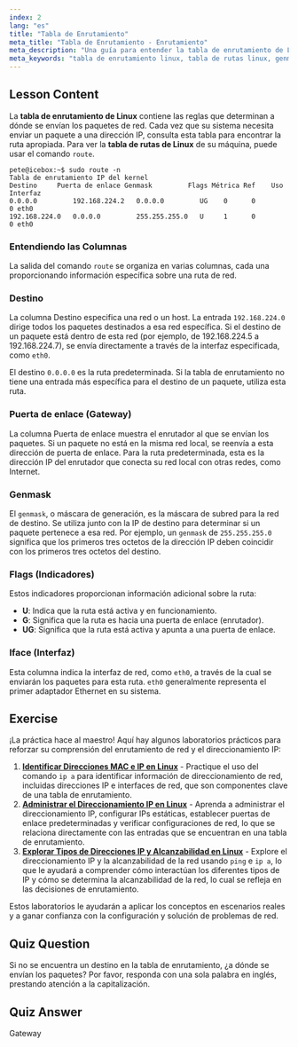 ```yaml
---
index: 2
lang: "es"
title: "Tabla de Enrutamiento"
meta_title: "Tabla de Enrutamiento - Enrutamiento"
meta_description: "Una guía para entender la tabla de enrutamiento de Linux. Aprenda a interpretar la salida del comando route, incluyendo destino, puerta de enlace, genmask e interfaz eth0. Domine los conceptos básicos de su tabla de rutas de Linux."
meta_keywords: "tabla de enrutamiento linux, tabla de rutas linux, genmask, eth0, comando route, enrutamiento de red, enrutamiento IP, destino, puerta de enlace, máscara de subred, redes linux"
---
```


## Lesson Content

La **tabla de enrutamiento de Linux** contiene las reglas que determinan a dónde se envían los paquetes de red. Cada vez que su sistema necesita enviar un paquete a una dirección IP, consulta esta tabla para encontrar la ruta apropiada. Para ver la **tabla de rutas de Linux** de su máquina, puede usar el comando `route`.

```plaintext
pete@icebox:~$ sudo route -n
Tabla de enrutamiento IP del kernel
Destino     Puerta de enlace Genmask         Flags Métrica Ref    Uso Interfaz
0.0.0.0         192.168.224.2   0.0.0.0         UG    0      0        0 eth0
192.168.224.0   0.0.0.0         255.255.255.0   U     1      0        0 eth0
```

### Entendiendo las Columnas

La salida del comando `route` se organiza en varias columnas, cada una proporcionando información específica sobre una ruta de red.

### Destino

La columna Destino especifica una red o un host. La entrada `192.168.224.0` dirige todos los paquetes destinados a esa red específica. Si el destino de un paquete está dentro de esta red (por ejemplo, de 192.168.224.5 a 192.168.224.7), se envía directamente a través de la interfaz especificada, como `eth0`.

El destino `0.0.0.0` es la ruta predeterminada. Si la tabla de enrutamiento no tiene una entrada más específica para el destino de un paquete, utiliza esta ruta.

### Puerta de enlace (Gateway)

La columna Puerta de enlace muestra el enrutador al que se envían los paquetes. Si un paquete no está en la misma red local, se reenvía a esta dirección de puerta de enlace. Para la ruta predeterminada, esta es la dirección IP del enrutador que conecta su red local con otras redes, como Internet.

### Genmask

El `genmask`, o máscara de generación, es la máscara de subred para la red de destino. Se utiliza junto con la IP de destino para determinar si un paquete pertenece a esa red. Por ejemplo, un `genmask` de `255.255.255.0` significa que los primeros tres octetos de la dirección IP deben coincidir con los primeros tres octetos del destino.

### Flags (Indicadores)

Estos indicadores proporcionan información adicional sobre la ruta:

- **U**: Indica que la ruta está activa y en funcionamiento.
- **G**: Significa que la ruta es hacia una puerta de enlace (enrutador).
- **UG**: Significa que la ruta está activa y apunta a una puerta de enlace.

### Iface (Interfaz)

Esta columna indica la interfaz de red, como `eth0`, a través de la cual se enviarán los paquetes para esta ruta. `eth0` generalmente representa el primer adaptador Ethernet en su sistema.

## Exercise

¡La práctica hace al maestro! Aquí hay algunos laboratorios prácticos para reforzar su comprensión del enrutamiento de red y el direccionamiento IP:

1. **[Identificar Direcciones MAC e IP en Linux](https://labex.io/es/labs/comptia-identify-mac-and-ip-addresses-in-linux-592731)** - Practique el uso del comando `ip a` para identificar información de direccionamiento de red, incluidas direcciones IP e interfaces de red, que son componentes clave de una tabla de enrutamiento.
2. **[Administrar el Direccionamiento IP en Linux](https://labex.io/es/labs/comptia-manage-ip-addressing-in-linux-592736)** - Aprenda a administrar el direccionamiento IP, configurar IPs estáticas, establecer puertas de enlace predeterminadas y verificar configuraciones de red, lo que se relaciona directamente con las entradas que se encuentran en una tabla de enrutamiento.
3. **[Explorar Tipos de Direcciones IP y Alcanzabilidad en Linux](https://labex.io/es/labs/comptia-explore-ip-address-types-and-reachability-in-linux-592780)** - Explore el direccionamiento IP y la alcanzabilidad de la red usando `ping` e `ip a`, lo que le ayudará a comprender cómo interactúan los diferentes tipos de IP y cómo se determina la alcanzabilidad de la red, lo cual se refleja en las decisiones de enrutamiento.

Estos laboratorios le ayudarán a aplicar los conceptos en escenarios reales y a ganar confianza con la configuración y solución de problemas de red.

## Quiz Question

Si no se encuentra un destino en la tabla de enrutamiento, ¿a dónde se envían los paquetes? Por favor, responda con una sola palabra en inglés, prestando atención a la capitalización.

## Quiz Answer

Gateway
